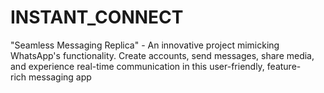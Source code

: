 # INSTANT_CONNECT
 "Seamless Messaging Replica" - An innovative project mimicking WhatsApp's functionality. Create accounts, send messages, share media, and experience real-time communication in this user-friendly, feature-rich messaging app
